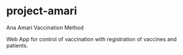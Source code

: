 # project-amari
Ana Amari Vaccination Method

Web App for control of vaccination with registration of vaccines and patients.
